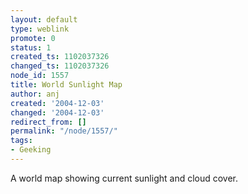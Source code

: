```yaml
---
layout: default
type: weblink
promote: 0
status: 1
created_ts: 1102037326
changed_ts: 1102037326
node_id: 1557
title: World Sunlight Map
author: anj
created: '2004-12-03'
changed: '2004-12-03'
redirect_from: []
permalink: "/node/1557/"
tags:
- Geeking
---
```

A world map showing current sunlight and cloud cover.
